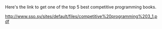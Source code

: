 Here's the link to get one of the top 5 best competitive programming books.

http://www.sso.sy/sites/default/files/competitive%20programming%203_1.pdf
